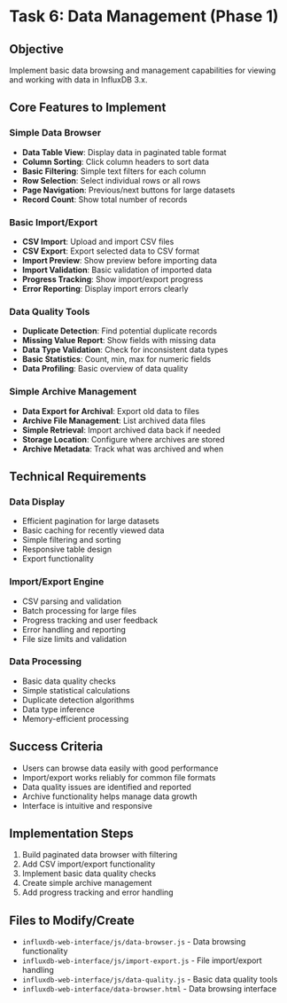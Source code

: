 # Task 6: Data Management (Phase 1)

## **Objective**
Implement basic data browsing and management capabilities for viewing and working with data in InfluxDB 3.x.

## **Core Features to Implement**

### **Simple Data Browser**
- **Data Table View**: Display data in paginated table format
- **Column Sorting**: Click column headers to sort data
- **Basic Filtering**: Simple text filters for each column
- **Row Selection**: Select individual rows or all rows
- **Page Navigation**: Previous/next buttons for large datasets
- **Record Count**: Show total number of records

### **Basic Import/Export**
- **CSV Import**: Upload and import CSV files
- **CSV Export**: Export selected data to CSV format
- **Import Preview**: Show preview before importing data
- **Import Validation**: Basic validation of imported data
- **Progress Tracking**: Show import/export progress
- **Error Reporting**: Display import errors clearly

### **Data Quality Tools**
- **Duplicate Detection**: Find potential duplicate records
- **Missing Value Report**: Show fields with missing data
- **Data Type Validation**: Check for inconsistent data types
- **Basic Statistics**: Count, min, max for numeric fields
- **Data Profiling**: Basic overview of data quality

### **Simple Archive Management**
- **Data Export for Archival**: Export old data to files
- **Archive File Management**: List archived data files
- **Simple Retrieval**: Import archived data back if needed
- **Storage Location**: Configure where archives are stored
- **Archive Metadata**: Track what was archived and when

## **Technical Requirements**

### **Data Display**
- Efficient pagination for large datasets
- Basic caching for recently viewed data
- Simple filtering and sorting
- Responsive table design
- Export functionality

### **Import/Export Engine**
- CSV parsing and validation
- Batch processing for large files
- Progress tracking and user feedback
- Error handling and reporting
- File size limits and validation

### **Data Processing**
- Basic data quality checks
- Simple statistical calculations
- Duplicate detection algorithms
- Data type inference
- Memory-efficient processing

## **Success Criteria**
- Users can browse data easily with good performance
- Import/export works reliably for common file formats
- Data quality issues are identified and reported
- Archive functionality helps manage data growth
- Interface is intuitive and responsive

## **Implementation Steps**
1. Build paginated data browser with filtering
2. Add CSV import/export functionality
3. Implement basic data quality checks
4. Create simple archive management
5. Add progress tracking and error handling

## **Files to Modify/Create**
- `influxdb-web-interface/js/data-browser.js` - Data browsing functionality
- `influxdb-web-interface/js/import-export.js` - File import/export handling
- `influxdb-web-interface/js/data-quality.js` - Basic data quality tools
- `influxdb-web-interface/data-browser.html` - Data browsing interface 